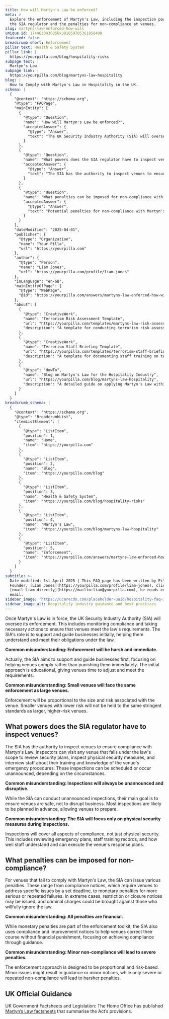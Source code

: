 ```yaml
---
title: How will Martyn's Law be enforced?
meta: >
  Explore the enforcement of Martyn's Law, including the inspection powers of
  the SIA regulator and the penalties for non-compliance at venues.
slug: martyns-law-enforced-how-will
unique id: 1744633430856x391859705361858400
featured: false
breadcrumb short: Enforcement
pillar text: Health & Safety System
pillar link: |
  https://yourpilla.com/blog/hospitality-risks
subpage text: |
  Martyn's Law
subpage link: |
  https://yourpilla.com/blog/martyns-law-hospitality
blog: |
  How to Comply with Martyn's Law in Hospitality in the UK.
schema: |
  {
    "@context": "https://schema.org",
    "@type": "FAQPage",
    "mainEntity": [
      {
        "@type": "Question",
        "name": "How will Martyn's Law be enforced?",
        "acceptedAnswer": {
          "@type": "Answer",
          "text": "The UK Security Industry Authority (SIA) will oversee the enforcement of Martyn's Law, including monitoring compliance and ensuring that venues meet the law's requirements. The SIA will initially support and guide businesses, helping them understand and fulfill their obligations under the law. Enforcement strategies will be tailored, with a focus on assisting venues to comply instead of immediate punishment, and will be proportional to the venue's size and risk level."
        }
      },
      {
        "@type": "Question",
        "name": "What powers does the SIA regulator have to inspect venues?",
        "acceptedAnswer": {
          "@type": "Answer",
          "text": "The SIA has the authority to inspect venues to ensure compliance with Martyn's Law. Inspectors can conduct both scheduled and unannounced visits to assess security plans, physical security measures, and staff preparedness regarding emergency procedures. Inspections aim to ensure safety without unnecessarily disrupting business operations and encompass all aspects of compliance."
        }
      },
      {
        "@type": "Question",
        "name": "What penalties can be imposed for non-compliance with Martyn's Law?",
        "acceptedAnswer": {
          "@type": "Answer",
          "text": "Potential penalties for non-compliance with Martyn's Law include compliance notices to address issues within a set deadline, monetary penalties for serious or repeated failures, and in extreme cases, restriction or closure notices. Additionally, criminal charges may be applicable for willful disregard of the law. The emphasis is on achieving compliance through guidance rather than financial penalties, especially for minor infractions."
        }
      }
    ],
    "dateModified": "2025-04-01",
    "publisher": {
      "@type": "Organization",
      "name": "Your Pilla",
      "url": "https://yourpilla.com"
    },
    "author": {
      "@type": "Person",
      "name": "Liam Jones",
      "url": "https://yourpilla.com/profile/liam-jones"
    },
    "inLanguage": "en-GB",
    "mainEntityOfPage": {
      "@type": "WebPage",
      "@id": "https://yourpilla.com/answers/martyns-law-enforced-how-will"
    },
    "about": [
      {
        "@type": "CreativeWork",
        "name": "Terrorism Risk Assessment Template",
        "url": "https://yourpilla.com/templates/martyns-law-risk-assessment",
        "description": "A template for conducting terrorism risk assessments under Martyn's Law to decide on control measures."
      },
      {
        "@type": "CreativeWork",
        "name": "Terrorism Staff Briefing Template",
        "url": "https://yourpilla.com/templates/terrorism-staff-briefing",
        "description": "A template for documenting staff training on terrorism awareness, crucial for compliance under Martyn's Law."
      },
      {
        "@type": "HowTo",
        "name": "Blog on Martyn's Law for the Hospitality Industry",
        "url": "https://yourpilla.com/blog/martyns-law-hospitality",
        "description": "A detailed guide on applying Martyn's Law within the hospitality industry, aiming to enhance venue security and staff preparedness."
      }
    ]
  }
breadcrumb_schema: |
  {
    "@context": "https://schema.org",
    "@type": "BreadcrumbList",
    "itemListElement": [
      {
        "@type": "ListItem",
        "position": 1,
        "name": "Home",
        "item": "https://yourpilla.com"
      },
      {
        "@type": "ListItem",
        "position": 2,
        "name": "Blog",
        "item": "https://yourpilla.com/blog"
      },
      {
        "@type": "ListItem",
        "position": 3,
        "name": "Health & Safety System",
        "item": "https://yourpilla.com/blog/hospitality-risks"
      },
      {
        "@type": "ListItem",
        "position": 4,
        "name": "Martyn's Law",
        "item": "https://yourpilla.com/blog/martyns-law-hospitality"
      },
      {
        "@type": "ListItem",
        "position": 5,
        "name": "Enforcement",
        "item": "https://yourpilla.com/answers/martyns-law-enforced-how-will"
      }
    ]
  }
subtitle: >-
  Date modified: 1st April 2025 | This FAQ page has been written by Pilla
  Founder, [Liam Jones](https://yourpilla.com/profile/liam-jones), click to
  [email Liam directly](https://mailto:liam@yourpilla.com), he reads every
  email.
sidebar_image: 'https://ucarecdn.com/placeholder-uuid/hospitality-faq-image.jpg'
sidebar_image_alt: Hospitality industry guidance and best practices
---
```

Once Martyn's Law is in force, the UK Security Industry Authority (SIA) will oversee its enforcement. This includes monitoring compliance and taking necessary actions to ensure that venues meet the law's requirements. The SIA's role is to support and guide businesses initially, helping them understand and meet their obligations under the law.

**Common misunderstanding: Enforcement will be harsh and immediate.**

Actually, the SIA aims to support and guide businesses first, focusing on helping venues comply rather than punishing them immediately. The initial approach is educational, giving venues time to adjust and meet the requirements.

**Common misunderstanding: Small venues will face the same enforcement as large venues.**

Enforcement will be proportional to the size and risk associated with the venue. Smaller venues with lower risk will not be held to the same stringent standards as larger, higher-risk venues.

## What powers does the SIA regulator have to inspect venues?

The SIA has the authority to inspect venues to ensure compliance with Martyn's Law. Inspectors can visit any venue that falls under the law's scope to review security plans, inspect physical security measures, and interview staff about their training and knowledge of the venue's emergency procedures. These inspections can be scheduled or occur unannounced, depending on the circumstances.

**Common misunderstanding: Inspections will always be unannounced and disruptive.**

While the SIA can conduct unannounced inspections, their main goal is to ensure venues are safe, not to disrupt business. Most inspections are likely to be planned in advance, allowing venues to prepare.

**Common misunderstanding: The SIA will focus only on physical security measures during inspections.**

Inspections will cover all aspects of compliance, not just physical security. This includes reviewing emergency plans, staff training records, and how well staff understand and can execute the venue's response plans.

## What penalties can be imposed for non-compliance?

For venues that fail to comply with Martyn's Law, the SIA can issue various penalties. These range from compliance notices, which require venues to address specific issues by a set deadline, to monetary penalties for more serious or repeated failures. In extreme cases, restriction or closure notices may be issued, and criminal charges could be brought against those who willfully ignore the law.

**Common misunderstanding: All penalties are financial.**

While monetary penalties are part of the enforcement toolkit, the SIA also uses compliance and improvement notices to help venues correct their course without financial punishment, focusing on achieving compliance through guidance.

**Common misunderstanding: Minor non-compliance will lead to severe penalties.**

The enforcement approach is designed to be proportional and risk-based. Minor issues might result in guidance or minor notices, while only severe or repeated non-compliance will lead to harsher penalties.

## UK Official Guidance

UK Government Factsheets and Legislation: The Home Office has published [Martyn’s Law factsheets](https://homeofficemedia.blog.gov.uk/2023/12/06/martyns-law-factsheets/) that summarise the Act’s provisions.
